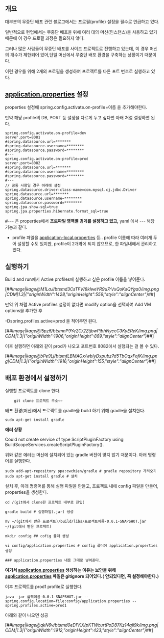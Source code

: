 ## 개요

대부분의 무중단 배포 관련 블로그에서는 프로필(profile) 설정을 필수로 언급하고 있다.

일반적으로 현업에서는 무중단 배포을 위해 여러 대의 머신(인스턴스)을 사용하고 있기 때문에 이 경우 프로필 과정은 필요하지 않다.

그러나 많은 사람들이 무중단 배포를 사이드 프로젝트로 진행하고 있는데, 이 경우 머신의 개수가 제한되어 있어,단일 머신에서 무중단 배포 환경을 구축하는 상황이기 때문이다.

이런 경우를 위해 2개의 프로필을 생성하여 프로젝트를 다른 포트 번호로 실행하고 있다.

## [application.properties](http://application.properties) 설정

properties 설정에 spring.config.activate.on-profile=이름 을 추가해야한다.

만약 해당 profile의 DB, PORT 등 설정을 다르게 두고 싶다면 아래 처럼 설정하면 된다.

```
spring.config.activate.on-profile=dev
server.port=8081
#spring.datasource.url=*******
#spring.datasource.username=********
#spring.datasource.password=********
#---
spring.config.activate.on-profile=prod
server.port=8082
#spring.datasource.url=*******
#spring.datasource.username=********
#spring.datasource.password=********
#---
// 공통 사항일 경우 아래에 설정
spring.datasource.driver-class-name=com.mysql.cj.jdbc.Driver
spring.datasource.url=*******
spring.datasource.username=********
spring.datasource.password=********
spring.jpa.show-sql=true
spring.jpa.properties.hibernate.format_sql=true
```

#--- 은 properties에서 **프로파일 영역별 경계를 설정하고 있고,** yaml 에서 --- 해당 기능과 같다.

-   profile 파일을 [application-local.properties](http://application-local.properties) 등.. profile 이름에 따라 여러개 두어 설정할 수도 있지만, profile이 2개밖에 되지 않으므로, 한 파일내에서 관리하고 있다.

## 실행하기

Build and run에서 Active profiles에 실행하고 싶은 profile 이름을 넣어준다.

[##_Image|kage@M1LaJ/btsmd3CsTFV/8kIweYR9u7rVxQoKsQYga0/img.png|CDM|1.3|{"originWidth":1428,"originHeight":559,"style":"alignCenter"}_##]

만약 위 처럼 Active profiles 설정이 없다면 modify option을 선택하여 Add VM options을 추가한 후

\-Dspring.profiles.active=prod 을 적어주면 된다.

[##_Image|kage@l5pz6/btsmnP9Ye2G/2ZtjbwPjbhNyccG3KyEReK/img.png|CDM|1.3|{"originWidth":1906,"originHeight":869,"style":"alignCenter"}_##]

이후 실행하면 아래와 같이 prod가 나오고 포트번호 8082에서 실행되는 걸 볼 수 있다.

[##_Image|kage@bPe9Lj/btsmfLBMAGx/wbIyDxpubz7d5TbOqxFofK/img.png|CDM|1.3|{"originWidth":1916,"originHeight":155,"style":"alignCenter"}_##]

## 배포 환경에서 설정하기

실행할 프로젝트를 clone 한다.

```
	git clone 프로젝트 주소~~
```

배포 환경(머신)에서 프로젝트를 gradle을 build 하기 위해 gradle을 설치한다.

```
sudo apt-get install gradle
```

**에러 상황**

Could not create service of type ScriptPluginFactory using BuildScopeServices.createScriptPluginFactory().

위와 같은 에러는 머신에 설치되어 있는 gradle 버전이 맞지 않기 때문이다. 아래 명령어를 실행한다.

```
sudo add-apt-repository ppa:cwchien/gradle # gradle repository 가져오기
sudo apt-get install gradle # 설치
```

설치 후, 아래 명령어를 통해 실행 파일을 만들고, 프로젝트 내에 config 파일을 만들어, properties을 생성한다.

```
cd /(git에서 clone한 프로젝트 내부로 진입)

gradle build # 실행파일(.jar) 생성

mv ~/(git에서 받은 프로젝트)/build/libs/프로젝트이름-0.0.1-SNAPSHOT.jar ~/(git에서 받은 프로젝트)

mkdir config ## cofig 폴더 생성

vi config/application.properties # config 폴더에 application.properties 생성

### application.properties 내용 그대로 넣어준다.
```

**여기서 [application.properties](http://application.properties) 생성하는 이유는 보안을 위해 [application.properties](http://application.properties) 파일은 gitignore 되어있다.( 안되있다면, 꼭 설정해야한다.)**

이후 프로젝트를 prod1 profile로 실행한다.

```
java -jar 플젝이름-0.0.1-SNAPSHOT.jar --spring.config.location=file:config/application.properties --spring.profiles.active=prod1
```

아래와 같이 나오면 성공

[##_Image|kage@qkN6v/btsmd0eDFKX/pKTWcurtPoD87Kz14aji9k/img.png|CDM|1.3|{"originWidth":1912,"originHeight":423,"style":"alignCenter"}_##]
